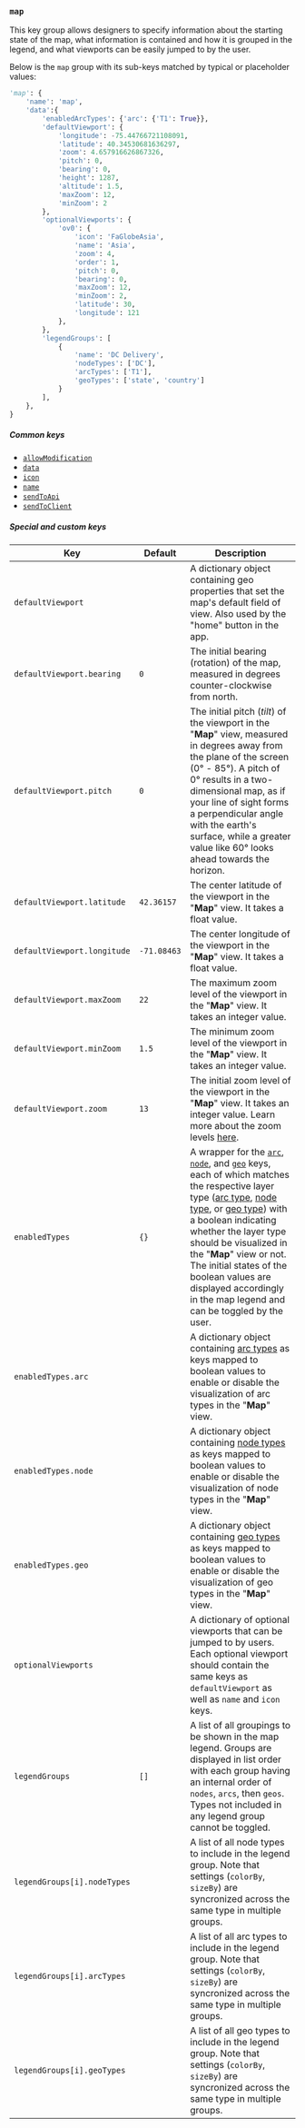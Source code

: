 ### `map`
This key group allows designers to specify information about the starting state of the map, what information is contained and how it is grouped in the legend, and what viewports can be easily jumped to by the user.

Below is the `map` group with its sub-keys matched by typical or placeholder values:
```py
'map': {
    'name': 'map',
    'data':{
        'enabledArcTypes': {'arc': {'T1': True}},
        'defaultViewport': {
            'longitude': -75.44766721108091,
            'latitude': 40.34530681636297,
            'zoom': 4.657916626867326,
            'pitch': 0,
            'bearing': 0,
            'height': 1287,
            'altitude': 1.5,
            'maxZoom': 12,
            'minZoom': 2
        },
        'optionalViewports': {
            'ov0': {
                'icon': 'FaGlobeAsia',
                'name': 'Asia',
                'zoom': 4,
                'order': 1,
                'pitch': 0,
                'bearing': 0,
                'maxZoom': 12,
                'minZoom': 2,
                'latitude': 30,
                'longitude': 121
            },
        },
        'legendGroups': [
            {
                'name': 'DC Delivery',
                'nodeTypes': ['DC'],
                'arcTypes': ['T1'],
                'geoTypes': ['state', 'country']
            }
        ],
    },
}
```

##### Common keys
- [`allowModification`](../common_keys/common_keys.md#allowModification)
- [`data`](../common_keys/common_keys.md#data)
- [`icon`](../common_keys/common_keys.md#icon)
- [`name`](../common_keys/common_keys.md#name)
- [`sendToApi`](../common_keys/common_keys.md#sendToApi)
- [`sendToClient`](../common_keys/common_keys.md#sendToClient)

##### Special and custom keys
Key | Default | Description
--- | ------- | -----------
<a name="defaultViewport">`defaultViewport`</a> | | A dictionary object containing geo properties that set the map's default field of view. Also used by the "home" button in the app.
`defaultViewport.bearing` | `0` | The initial bearing (rotation) of the map, measured in degrees counter-clockwise from north.
`defaultViewport.pitch` | `0` | The initial pitch (*tilt*) of the viewport in the "**Map**" view, measured in degrees away from the plane of the screen (0&deg; - 85&deg;). A pitch of 0&deg; results in a two-dimensional map, as if your line of sight forms a perpendicular angle with the earth's surface, while a greater value like 60&deg; looks ahead towards the horizon.
`defaultViewport.latitude` | `42.36157` | The center latitude of the viewport in the "**Map**" view. It takes a float value.
`defaultViewport.longitude` | `-71.08463` | The center longitude of the viewport in the "**Map**" view. It takes a float value.
`defaultViewport.maxZoom` | `22` | The maximum zoom level of the viewport in the "**Map**" view. It takes an integer value.
`defaultViewport.minZoom` | `1.5` | The minimum zoom level of the viewport in the "**Map**" view. It takes an integer value.
`defaultViewport.zoom` | `13` | The initial zoom level of the viewport in the "**Map**" view. It takes an integer value. Learn more about the zoom levels [here](#https://docs.mapbox.com/help/glossary/zoom-level/).
<a name="enabledTypes">`enabledTypes`</a> | `{}` | A wrapper for the [`arc`](#arc), [`node`](#node), and [`geo`](#geo) keys, each of which matches the respective layer type ([arc type](arcs.md#arc-type), [node type](nodes.md#node-type), or [geo type](geos.md#geo-type)) with a boolean indicating whether the layer type should be visualized in the "**Map**" view or not. The initial states of the boolean values are displayed accordingly in the map legend and can be toggled by the user.
<a name="arc">`enabledTypes.arc`</a> | | A dictionary object containing [arc types](arcs.md#arc-type) as keys mapped to boolean values to enable or disable the visualization of arc types in the "**Map**" view.
<a name="node">`enabledTypes.node`</a> | | A dictionary object containing [node types](nodes.md#node-type) as keys mapped to boolean values to enable or disable the visualization of node types in the "**Map**" view.
<a name="geo">`enabledTypes.geo`</a> | | A dictionary object containing [geo types](geos.md#geo-type) as keys mapped to boolean values to enable or disable the visualization of geo types in the "**Map**" view.
<a name="optionalViewports">`optionalViewports`</a> | | A dictionary of optional viewports that can be jumped to by users. Each optional viewport should contain the same keys as `defaultViewport` as well as `name` and `icon` keys.
<a name="legendGroups">`legendGroups`</a> | `[]` | A list of all groupings to be shown in the map legend. Groups are displayed in list order with each group having an internal order of `nodes`, `arcs`, then `geos`. Types not included in any legend group cannot be toggled.
`legendGroups[i].nodeTypes` | | A list of all node types to include in the legend group. Note that settings (`colorBy`, `sizeBy`) are syncronized across the same type in multiple groups.
`legendGroups[i].arcTypes` | | A list of all arc types to include in the legend group. Note that settings (`colorBy`, `sizeBy`) are syncronized across the same type in multiple groups.
`legendGroups[i].geoTypes` | | A list of all geo types to include in the legend group. Note that settings (`colorBy`, `sizeBy`) are syncronized across the same type in multiple groups.
